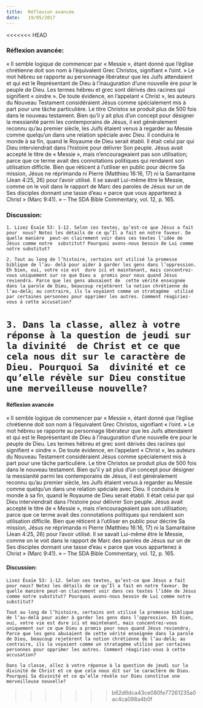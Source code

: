 ```yaml
---
title:  Réflexion avancée
date:   19/05/2017
---
```


<<<<<<< HEAD
### Réflexion avancée: 

« Il semble logique de commencer par « Messie », étant donné que l’église  chrétienne doit son nom à l’équivalent Grec Christos, signifiant « l’oint. » Le  mot hébreu se rapporte au personnage libérateur que les Juifs attendaient et  qui est le Représentant de Dieu à l’inauguration d’une nouvelle ère pour le  peuple de Dieu. Les termes hébreu et grec sont dérivés des racines qui  signifient « oindre ». De toute évidence, en l’appelant « Christ », les auteurs  du Nouveau Testament considéraient Jésus comme spécialement mis à part  pour une tâche particulière. Le titre Christos se produit plus de 500 fois dans  le nouveau testament. Bien qu’il y ait plus d’un concept pour désigner la messianité parmi les contemporains de Jésus, il est généralement reconnu  qu’au premier siècle, les Juifs étaient venus à regarder au Messie comme  quelqu’un dans une relation spéciale avec Dieu. Il conduira le monde à sa fin,  quand le Royaume de Dieu serait établi. Il était celui par qui Dieu  interviendrait dans l’histoire pour délivrer Son peuple. Jésus avait accepté le  titre de « Messie », mais n’encourageaient pas son utilisation; parce que ce  terme avait des connotations politiques qui rendaient son utilisation difficile.  Bien que réticent à l’utiliser en public pour décrire Sa mission, Jésus ne  réprimanda ni Pierre (Matthieu 16:16, 17) ni la Samaritaine (Jean 4:25, 26)  pour l’avoir utilisé. Il se savait Lui-même être le Messie, comme on le voit  dans le rapport de Marc des paroles de Jésus sur un de Ses disciples donnant  une tasse d’eau « parce que vous appartenez à Christ » (Marc 9:41). » – The  SDA Bible Commentary, vol. 12, p. 165. 

### Discussion:
`1. Lisez Ésaïe 53: 1-12. Selon ces textes, qu’est-ce que Jésus a fait pour  nous? Notez les détails de ce qu’Il a fait en notre faveur. De quelle manière  peut-on clairement voir dans ces textes l’idée de Jésus comme notre  substitut? Pourquoi avons-nous besoin de Lui comme notre substitut?`
 
`2. Tout au long de l’histoire, certains ont utilisé la promesse biblique de l’au- delà pour aider à garder les gens dans l’oppression. Eh bien, oui, votre vie est  dure ici et maintenant, mais concentrez-vous uniquement sur ce que Dieu a  promis pour nous quand Jésus reviendra. Parce que les gens abusaient de  cette vérité enseignée dans la parole de Dieu, beaucoup rejetèrent la notion chrétienne de l’au-delà; au contraire, ils la voyaient comme un stratagème  utilisé par certaines personnes pour opprimer les autres. Comment réagiriez- vous à cette accusation?`
 
`3. Dans la classe, allez à votre réponse à la question de jeudi sur la divinité  de Christ et ce que cela nous dit sur le caractère de Dieu. Pourquoi Sa  divinité et ce qu’elle révèle sur Dieu constitue une merveilleuse nouvelle?` 
=======
#### Réflexion avancée

« Il semble logique de commencer par « Messie », étant donné que l’église chrétienne doit son nom à l’équivalent Grec Christos, signifiant « l’oint. » Le mot hébreu se rapporte au personnage libérateur que les Juifs attendaient et qui est le Représentant de Dieu à l’inauguration d’une nouvelle ère pour le peuple de Dieu. Les termes hébreu et grec sont dérivés des racines qui signifient « oindre ». De toute évidence, en l’appelant « Christ », les auteurs du Nouveau Testament considéraient Jésus comme spécialement mis à part pour une tâche particulière. Le titre Christos se produit plus de 500 fois dans le nouveau testament. Bien qu’il y ait plus d’un concept pour désigner la messianité parmi les contemporains de Jésus, il est généralement reconnu qu’au premier siècle, les Juifs étaient venus à regarder au Messie comme quelqu’un dans une relation spéciale avec Dieu. Il conduira le monde à sa fin, quand le Royaume de Dieu serait établi. Il était celui par qui Dieu interviendrait dans l’histoire pour délivrer Son peuple. Jésus avait accepté le titre de « Messie », mais n’encourageaient pas son utilisation; parce que ce terme avait des connotations politiques qui rendaient son utilisation difficile. Bien que réticent à l’utiliser en public pour décrire Sa mission, Jésus ne réprimanda ni Pierre (Matthieu 16:16, 17) ni la Samaritaine (Jean 4:25, 26) pour l’avoir utilisé. Il se savait Lui-même être le Messie, comme on le voit dans le rapport de Marc des paroles de Jésus sur un de Ses disciples donnant une tasse d’eau « parce que vous appartenez à Christ » (Marc 9:41). » – The SDA Bible Commentary, vol. 12, p. 165.

#### Discussion:

`Lisez Ésaïe 53: 1-12. Selon ces textes, qu’est-ce que Jésus a fait pour nous? Notez les détails de ce qu’Il a fait en notre faveur. De quelle manière peut-on clairement voir dans ces textes l’idée de Jésus comme notre substitut? Pourquoi avons-nous besoin de Lui comme notre substitut?`

`Tout au long de l’histoire, certains ont utilisé la promesse biblique de l’au-delà pour aider à garder les gens dans l’oppression. Eh bien, oui, votre vie est dure ici et maintenant, mais concentrez-vous uniquement sur ce que Dieu a promis pour nous quand Jésus reviendra. Parce que les gens abusaient de cette vérité enseignée dans la parole de Dieu, beaucoup rejetèrent la notion chrétienne de l’au-delà; au contraire, ils la voyaient comme un stratagème utilisé par certaines personnes pour opprimer les autres. Comment réagiriez-vous à cette accusation?`

`Dans la classe, allez à votre réponse à la question de jeudi sur la divinité de Christ et ce que cela nous dit sur le caractère de Dieu. Pourquoi Sa divinité et ce qu’elle révèle sur Dieu constitue une merveilleuse nouvelle?`
>>>>>>> b62d6dca43ce080fe77261235a0ac4ca098a4b0f
